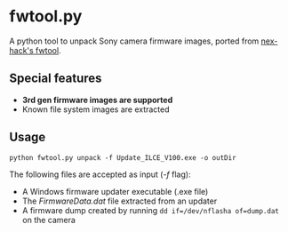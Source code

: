 # fwtool.py #

A python tool to unpack Sony camera firmware images, ported from [nex-hack's fwtool](http://www.personal-view.com/faqs/sony-hack/fwtool).

## Special features ###
* **3rd gen firmware images are supported**
* Known file system images are extracted

## Usage ##
    python fwtool.py unpack -f Update_ILCE_V100.exe -o outDir

The following files are accepted as input (*-f* flag):
* A Windows firmware updater executable (.exe file)
* The *FirmwareData.dat* file extracted from an updater
* A firmware dump created by running `dd if=/dev/nflasha of=dump.dat` on the camera
